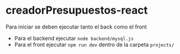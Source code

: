 ﻿# creadorPresupuestos-react
Para iniciar se deben ejecutar tanto el back como el front
- Para el backend ejecutar `node backend/mysql.js`
- Para el front ejecutar `npm run dev` dentro de la carpeta  `projects/`
